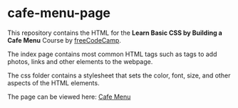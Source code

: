 # cafe-menu-page

This repository contains the HTML for the **Learn Basic CSS by Building a Cafe Menu** Course by [freeCodeCamp](https://www.freecodecamp.org/learn/2022/responsive-web-design/).

The index page contains most common HTML tags such as tags to add photos, links and other elements to the webpage.

The css folder contains a stylesheet that sets the color, font, size, and other aspects of the HTML elements.

The page can be viewed here: [Cafe Menu](https://remicoding.github.io/cafe-menu-page/)
